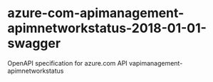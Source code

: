 # azure-com-apimanagement-apimnetworkstatus-2018-01-01-swagger
OpenAPI specification for azure.com API vapimanagement-apimnetworkstatus
